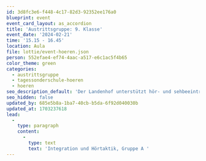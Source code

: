 ```yaml
---
id: 3d8fc3e6-f448-4c17-82d3-92352ee176a0
blueprint: event
event_card_layout: as_accordion
title: 'Austrittsgruppe: 9. Klasse'
event_date: '2024-02-21'
time: '15.15 - 16.45'
location: Aula
file: lottie/event-hoeren.json
person: 552efae4-ef74-4aac-a517-e6c1ac5f4b65
color_theme: green
categories:
  - austrittsgruppe
  - tagessonderschule-hoeren
  - hoeren
seo_description_default: 'Der Landenhof unterstützt hör- und sehbeeinträchtigte Kinder & Jugendliche in ihrem selbstbestimmten Leben durch Förderung ihrer Fähigkeiten & Entwicklung'
seo_hidden: false
updated_by: 685e5b8a-1ba7-40cb-b5da-6f92d040030b
updated_at: 1703237618
lead:
  -
    type: paragraph
    content:
      -
        type: text
        text: 'Integration und Hörtaktik, Gruppe A '
---
```

